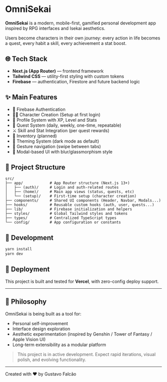 # OmniSekai

**OmniSekai** is a modern, mobile-first, gamified personal development app inspired by RPG interfaces and Isekai aesthetics.

Users become characters in their own journey: every action in life becomes a quest, every habit a skill, every achievement a stat boost.

## 🌐 Tech Stack

- **Next.js (App Router)** — frontend framework
- **Tailwind CSS** — utility-first styling with custom tokens
- **Firebase** — authentication, Firestore and future backend logic

## ✨ Main Features

- 🔐 Firebase Authentication
- 🧙‍♂️ Character Creation (Setup at first login)
- 🧠 Profile System with XP, Level and Stats
- 🎯 Quest System (daily, weekly, one-time, repeatable)
- ⚔️ Skill and Stat Integration (per quest rewards)
- 🎒 Inventory (planned)
- 🧩 Theming System (dark mode as default)
- 📱 Gesture navigation (swipe between tabs)
- 💬 Modal-based UI with blur/glassmorphism style

## 📁 Project Structure

```
src/
├── app/            # App Router structure (Next.js 13+)
│   ├── (auth)/     # Login and auth-related routes
│   ├── (home)/     # Main app views (status, quests, etc)
│   └── (setup)/    # First-time setup (character creation)
├── components/     # Shared UI components (Header, Navbar, Modals...)
├── hooks/          # Reusable custom hooks (auth, user, quests...)
├── lib/            # Firebase initialization and helpers
├── styles/         # Global Tailwind styles and tokens
├── types/          # Centralized TypeScript types
└── config/         # App configuration or constants
```

## 🧪 Development

```bash
yarn install
yarn dev
```

## 🚀 Deployment

This project is built and tested for **Vercel**, with zero-config deploy support.

---

## 🧭 Philosophy

OmniSekai is being built as a tool for:

- Personal self-improvement
- Interface design exploration
- Aesthetic experimentation (inspired by Genshin / Tower of Fantasy / Apple Vision UI)
- Long-term extensibility as a modular platform

> This project is in active development. Expect rapid iterations, visual polish, and evolving functionality.

---

Created with ❤️ by Gustavo Falcão

